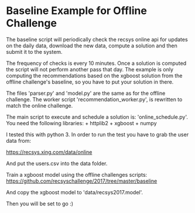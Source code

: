 # Baseline Example for Offline Challenge

The baseline script will periodically check the
recsys online api for updates on the daily data,
download the new data, compute a solution 
and then submit it to the system.

The frequency of checks is every 10 minutes.
Once a solution is computed the script will not perform
another pass that day. The example is only computing
the recommendations based on the xgboost solution
from the offline challenge's baseline, so you have to
put your solution in there.

The files 'parser.py' and 'model.py' are the same as
for the offline challenge. The worker script 'recommendation_worker.py',
is rewritten to match the online challenge.

The main script to execute and schedule a solution is: 'online_schedule.py'.
You need the following libraries: 
    + httplib2
    + xgboost
    + numpy

I tested this with python 3.
In order to run the test you have to grab the user data from:

   https://recsys.xing.com/data/online

And put the users.csv into the data folder.

Train a xgboost model using the offline challenges scripts:
   https://github.com/recsyschallenge/2017/tree/master/baseline

And copy the xgboost model to 'data/recsys2017.model'.

Then you will be set to go :)